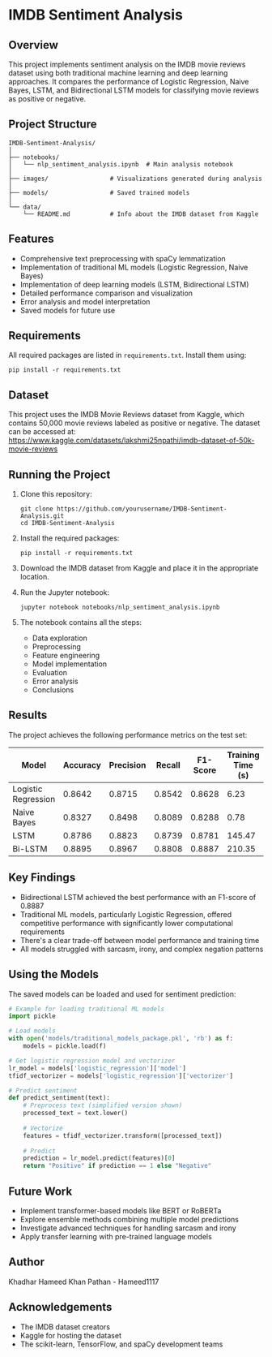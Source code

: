# IMDB Sentiment Analysis

## Overview
This project implements sentiment analysis on the IMDB movie reviews dataset using both traditional machine learning and deep learning approaches. It compares the performance of Logistic Regression, Naive Bayes, LSTM, and Bidirectional LSTM models for classifying movie reviews as positive or negative.

## Project Structure
```
IMDB-Sentiment-Analysis/
│
├── notebooks/
│   └── nlp_sentiment_analysis.ipynb  # Main analysis notebook
│
├── images/                 # Visualizations generated during analysis
│
├── models/                 # Saved trained models
│
└── data/
    └── README.md           # Info about the IMDB dataset from Kaggle
```

## Features
- Comprehensive text preprocessing with spaCy lemmatization
- Implementation of traditional ML models (Logistic Regression, Naive Bayes)
- Implementation of deep learning models (LSTM, Bidirectional LSTM)
- Detailed performance comparison and visualization
- Error analysis and model interpretation
- Saved models for future use

## Requirements
All required packages are listed in `requirements.txt`. Install them using:
```
pip install -r requirements.txt
```

## Dataset
This project uses the IMDB Movie Reviews dataset from Kaggle, which contains 50,000 movie reviews labeled as positive or negative. The dataset can be accessed at:
https://www.kaggle.com/datasets/lakshmi25npathi/imdb-dataset-of-50k-movie-reviews

## Running the Project
1. Clone this repository:
   ```
   git clone https://github.com/yourusername/IMDB-Sentiment-Analysis.git
   cd IMDB-Sentiment-Analysis
   ```

2. Install the required packages:
   ```
   pip install -r requirements.txt
   ```

3. Download the IMDB dataset from Kaggle and place it in the appropriate location.

4. Run the Jupyter notebook:
   ```
   jupyter notebook notebooks/nlp_sentiment_analysis.ipynb
   ```

5. The notebook contains all the steps:
   - Data exploration
   - Preprocessing
   - Feature engineering
   - Model implementation
   - Evaluation
   - Error analysis
   - Conclusions

## Results
The project achieves the following performance metrics on the test set:

| Model | Accuracy | Precision | Recall | F1-Score | Training Time (s) |
|-------|----------|-----------|--------|----------|-------------------|
| Logistic Regression | 0.8642 | 0.8715 | 0.8542 | 0.8628 | 6.23 |
| Naive Bayes | 0.8327 | 0.8498 | 0.8089 | 0.8288 | 0.78 |
| LSTM | 0.8786 | 0.8823 | 0.8739 | 0.8781 | 145.47 |
| Bi-LSTM | 0.8895 | 0.8967 | 0.8808 | 0.8887 | 210.35 |

## Key Findings
- Bidirectional LSTM achieved the best performance with an F1-score of 0.8887
- Traditional ML models, particularly Logistic Regression, offered competitive performance with significantly lower computational requirements
- There's a clear trade-off between model performance and training time
- All models struggled with sarcasm, irony, and complex negation patterns

## Using the Models
The saved models can be loaded and used for sentiment prediction:

```python
# Example for loading traditional ML models
import pickle

# Load models
with open('models/traditional_models_package.pkl', 'rb') as f:
    models = pickle.load(f)

# Get logistic regression model and vectorizer
lr_model = models['logistic_regression']['model']
tfidf_vectorizer = models['logistic_regression']['vectorizer']

# Predict sentiment
def predict_sentiment(text):
    # Preprocess text (simplified version shown)
    processed_text = text.lower()
    
    # Vectorize
    features = tfidf_vectorizer.transform([processed_text])
    
    # Predict
    prediction = lr_model.predict(features)[0]
    return "Positive" if prediction == 1 else "Negative"
```

## Future Work
- Implement transformer-based models like BERT or RoBERTa
- Explore ensemble methods combining multiple model predictions
- Investigate advanced techniques for handling sarcasm and irony
- Apply transfer learning with pre-trained language models

## Author
Khadhar Hameed Khan Pathan -  Hameed1117

## Acknowledgements
- The IMDB dataset creators
- Kaggle for hosting the dataset
- The scikit-learn, TensorFlow, and spaCy development teams

